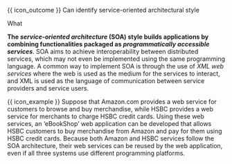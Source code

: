 <span id="prereqs"></span>

<span id="outcomes">{{ icon_outcome }} Can identify service-oriented architectural style</span>

<span id="title">What</span>

<div id="body">

**The _service-oriented architecture_ (SOA) style builds applications by combining functionalities packaged as _programmatically accessible services_**. SOA aims to achieve interoperability between distributed services, which may not even be implemented using the same programming language. A common way to implement SOA is through the use of _XML web services_ where the web is used as the medium for the services to interact, and XML is used as the language of communication between service providers and service users.

<box>

{{ icon_example }} Suppose that Amazon.com provides a web service for customers to browse and buy merchandise, while HSBC provides a web service for merchants to charge HSBC credit cards. Using these web services, an ‘eBookShop’ web application can be developed that allows HSBC customers to buy merchandise from Amazon and pay for them using HSBC credit cards. Because both Amazon and HSBC services follow the SOA architecture, their web services can be reused by the web application, even if all three systems use different programming platforms.

<pic eager src="{{baseUrl}}/architecture/architecturalStyles/serviceOriented/what/images/amazonWebServices.png" height="280" />
<p/>

</box>

</div>

<div id="extras">
<include src="resourcesPanel.md" boilerplate/>
</div>
